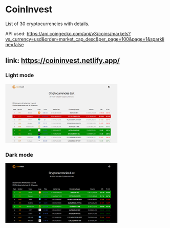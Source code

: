 # CoinInvest
List of 30 cryptocurrencies with details.

API used: https://api.coingecko.com/api/v3/coins/markets?vs_currency=usd&order=market_cap_desc&per_page=100&page=1&sparkline=false


## link: https://coininvest.netlify.app/

 ### Light mode
 <img src="light mode.PNG" width="350" title="hover text">

### Dark mode
 <img src="dark mode.PNG" width="350" title="hover text">
 
